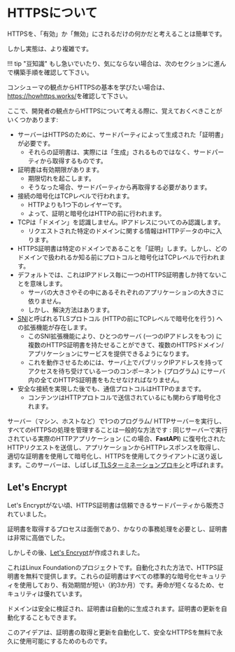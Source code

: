 # HTTPSについて

HTTPSを、「有効」か「無効」にされるだけの何かだと考えることは簡単です。

しかし実態は、より複雑です。

!!! tip "豆知識"
    もし急いでいたり、気にならない場合は、次のセクションに進んで構築手順を確認して下さい。

コンシューマの観点からHTTPSの基本を学びたい場合は、<a href="https://howhttps.works/" class="external-link" target="_blank">https://howhttps.works/</a>を確認して下さい。

ここで、開発者の観点からHTTPSについて考える際に、覚えておくべきことがいくつかあります:

* サーバーはHTTPSのために、サードパーティによって生成された「証明書」が必要です。
    * それらの証明書は、実際には「生成」されるものではなく、サードパーティから取得するものです。
* 証明書は有効期限があります。
    * 期限切れを起こします。
    * そうなった場合、サードパーティから再取得する必要があります。
* 接続の暗号化はTCPレベルで行われます。
    * HTTPよりも1つ下のレイヤーです。
    * よって、証明と暗号化はHTTPの前に行われます。
* TCPは「ドメイン」を認識しません。IPアドレスについてのみ認識します。
    * リクエストされた特定のドメインに関する情報はHTTPデータの中に入ります。
* HTTPS証明書は特定のドメインであることを「証明」します。しかし、どのドメインで扱われるか知る前にプロトコルと暗号化はTCPレベルで行われます。
* デフォルトでは、これはIPアドレス毎に一つのHTTPS証明書しか持てないことを意味します。
    * サーバの大きさやその中にあるそれぞれのアプリケーションの大きさに依りません。
    * しかし、解決方法はあります。
* <a href="https://en.wikipedia.org/wiki/Server_Name_Indication" class="external-link" target="_blank"><abbr title="Server Name Indication">SNI</abbr></a>と呼ばれるTLSプロトコル (HTTPの前にTCPレベルで暗号化を行う) への拡張機能が存在します。
    * このSNI拡張機能により、ひとつのサーバ (一つのIPアドレスをもつ) に複数のHTTPS証明書を持たせることができて、複数のHTTPSドメイン/アプリケーションにサービスを提供できるようになります。
    * これを動作させるためには、サーバ上でパブリックIPアドレスを持ってアクセスを待ち受けている一つのコンポーネント (プログラム) にサーバ内の全てのHTTPS証明書をもたせなければなりません。
* 安全な接続を実現した後でも、通信プロトコルはHTTPのままです。
    * コンテンツはHTTPプロトコルで送信されているにも関わらず暗号化されます。

サーバー（マシン、ホストなど）で1つのプログラム/ HTTPサーバーを実行し、すべてのHTTPSの処理を管理することは一般的な方法です : 同じサーバーで実行されている実際のHTTPアプリケーション (この場合、**FastAPI**) に復号化されたHTTPリクエストを送信し、アプリケーションからHTTPレスポンスを取得し、適切な証明書を使用して暗号化し、HTTPSを使用してクライアントに送り返します。このサーバーは、しばしば<a href="https://en.wikipedia.org/wiki/TLS_termination_proxy" class="external-link" target="_blank"> TLSターミネーションプロキシ</a>と呼ばれます。

## Let's Encrypt

Let's Encryptがない頃、HTTPS証明書は信頼できるサードパーティから販売されていました。

証明書を取得するプロセスは面倒であり、かなりの事務処理を必要とし、証明書は非常に高価でした。

しかしその後、<a href="https://letsencrypt.org/" class="external-link" target="_blank">Let's Encrypt</a>が作成されました。

これはLinux Foundationのプロジェクトです。自動化された方法で、HTTPS証明書を無料で提供します。これらの証明書はすべての標準的な暗号化セキュリティを使用しており、有効期間が短い（約3か月）です。寿命が短くなるため、セキュリティは優れています。

ドメインは安全に検証され、証明書は自動的に生成されます。証明書の更新を自動化することもできます。

このアイデアは、証明書の取得と更新を自動化して、安全なHTTPSを無料で永久に使用可能にするためのものです。
